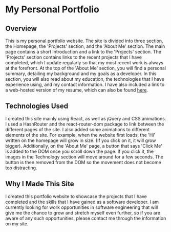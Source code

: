 # My Personal Portfolio

## Overview
This is my personal portfolio website. The site is divided into three section, the Homepage, the 'Projects' section, and the 'About Me' section. The main page contains a short introduction and a link to the 'Projects' section. The 'Projects' section contains links to the recent projects that I have completed, which I update regularly so that my most recent work is always at the forefront. At the top of the 'About Me' section, you will find a personal summary, detailing my background and my goals as a developer. In this section, you will also read about my education, the technologies that I have experience using, and my contact information. I have also included a link to a web-hosted version of my resume, which can also be found  <a href="https://andrewchatch.github.io/interactive-resume" target="_blank">here</a>.

## Technologies Used
I created this site mainly using React, as well as jQuery and CSS animations. I used a HashRouter and the react-router-dom package to link between the different pages of the site. I also added some animations to different elements of the site. For example, when the website first loads, the 'Hi' written on the homepage will grow in size. (If you click on it, it will grow bigger). Additionally, on the 'About Me' page, a button that says 'Click Me' is added to the DOM once you scroll down the page. If you click it, the images in the Technology section will move around for a few seconds. The button is then removed from the DOM so the movement does not become too distracting. 

## Why I Made This Site
I created this portfolio website to showcase the projects that I have completed and the skills that I have gained as a software developer. I am currently looking for  work opportunities in software engineering that will give me the chance to grow and stretch myself even further, so if you are aware of any such opportunities, please contact me through the information on my site.
